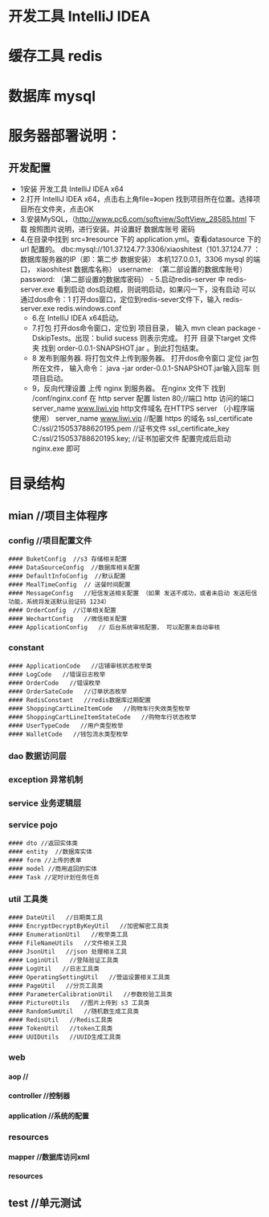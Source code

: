 # 开发工具 IntelliJ IDEA
# 缓存工具 redis
# 数据库 mysql
# 服务器部署说明：
  ## 开发配置 
  - 1安装 开发工具 IntelliJ IDEA  x64
   - 2.打开 IntelliJ IDEA  x64，点击右上角file=》open  找到项目所在位置。选择项目所在文件夹，点击OK 
   - 3.安装MySQL，（http://www.pc6.com/softview/SoftView_28585.html 下载 按照图片说明，进行安装。并设置好 数据库账号 密码
   - 4.在目录中找到 src=》resource 下的 application.yml。查看datasource 下的url 配置的。
   dbc:mysql://101.37.124.77:3306/xiaoshitest（101.37.124.77 ：数据库服务器的IP（即：第二步 数据安装） 本机127.0.0.1，3306 mysql 的端口，      xiaoshitest 数据库名称）
     username: （第二部设置的数据库账号）
     password: （第二部设置的数据库密码）
    - 5.启动redis-server 中 redis-server.exe 看到启动 dos启动框，则说明启动，如果闪一下，没有启动
    可以通过dos命令：1 打开dos窗口，定位到redis-sever文件下，输入 redis-server.exe redis.windows.conf
     - 6.在 IntelliJ IDEA  x64启动。 
     - 7.打包 打开dos命令窗口，定位到 项目目录， 输入 mvn clean package -DskipTests。出现：bulid sucess 则表示完成。
       打开 目录下target 文件夹 找到 order-0.0.1-SNAPSHOT.jar 。到此打包结束。
      - 8 发布到服务器. 将打包文件上传到服务器。 打开dos命令窗口 定位 jar包所在文件， 输入命令： java -jar order-0.0.1-SNAPSHOT.jar输入回车
        则项目启动。
      - 9，反向代理设置 上传 nginx 到服务器。 在nginx 文件下 找到 /conf/nginx.conf
   在 http server
   配置
     listen       80;//端口   http 访问的端口
        server_name  www.liwi.vip  http文件域名
    在HTTPS server （小程序端使用）
    server_name www.liwi.vip  //配置 https 的域名
    ssl_certificate        C:/ssl/215053788620195.pem //证书文件
    ssl_certificate_key  C:/ssl/215053788620195.key;  //证书加密文件
  配置完成后启动 nginx.exe 即可

# 目录结构
  ## mian  //项目主体程序
   ### config  //项目配置文件
    #### BuketConfig  //s3 存储相关配置
    #### DataSourceConfig  //数据库相关配置
    #### DefaultInfoConfig  //默认配置
    #### MealTimeConfig  // 送餐时间配置
    #### MessageConfig   //短信发送相关配置 （如果 发送不成功，或者未启动 发送短信功能，系统将发送默认验证码 1234）
    #### OrderConfig  //订单相关配置
    #### WechartConfig   //微信相关配置
    #### ApplicationConfig   // 后台系统审核配置， 可以配置未自动审核
   ### constant 
    #### ApplicationCode   //店铺审核状态枚举类
    #### LogCode   //错误日志枚举
    #### OrderCode   //错误枚举
    #### OrderSateCode   //订单状态枚举
    #### RedisConstant   //redis数据库过期配置
    #### ShoppingCartLineItemCode   //购物车行失效类型枚举
    #### ShoppingCartLineItemStateCode   //购物车行状态枚举
    #### UserTypeCode   //用户类型枚举
    #### WalletCode   //钱包流水类型枚举
### dao 数据访问层     
### exception  异常机制
### service  业务逻辑层
### service  pojo
    #### dto //返回实体类 
    #### entity  //数据库实体
    #### form //上传的表单
    #### model //商用返回的实体 
    #### Task //定时计划任务任务
### util   工具类
    #### DateUtil   //日期类工具
    #### EncryptDecryptByKeyUtil   //加密解密工具类
    #### EnumerationUtil   //枚举类工具
    #### FileNameUtils   //文件相关工具
    #### JsonUtil   //json 处理相关工具
    #### LoginUtil   //登陆验证工具类
    #### LogUtil   //日志工具类
    #### OperatingSettingUtil   //营运设置相关工具类
    #### PageUtil   //分页工具类
    #### ParameterCalibrationUtil   //参数校验工具类
    #### PictureUtils   //图片上传到 s3 工具类
    #### RandomSumUtil   //随机数生成工具类
    #### RedisUtil   //Redis工具类
    #### TokenUtil   //token工具类
    #### UUIDUtils   //UUID生成工具类
### web   
  #### aop   //
  #### controller   //控制器
  #### application   //系统的配置
### resources
  #### mapper //数据库访问xml
  #### resources
## test  //单元测试


